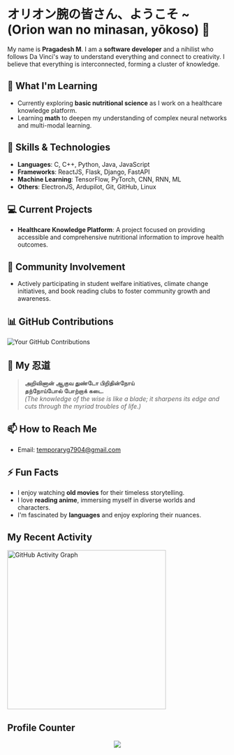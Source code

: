 # オリオン腕の皆さん、ようこそ ~ (Orion wan no minasan, yōkoso) 👋

My name is **Pragadesh M**. I am a **software developer** and a nihilist who follows Da Vinci's way to understand everything and connect to creativity. I believe that everything is interconnected, forming a cluster of knowledge.

## 🌱 What I'm Learning
- Currently exploring **basic nutritional science** as I work on a healthcare knowledge platform.
- Learning **math** to deepen my understanding of complex neural networks and multi-modal learning.

## 🚀 Skills & Technologies
- **Languages**: C, C++, Python, Java, JavaScript
- **Frameworks**: ReactJS, Flask, Django, FastAPI
- **Machine Learning**: TensorFlow, PyTorch, CNN, RNN, ML
- **Others**: ElectronJS, Ardupilot, Git, GitHub, Linux

## 💻 Current Projects
- **Healthcare Knowledge Platform**: A project focused on providing accessible and comprehensive nutritional information to improve health outcomes.

## 💬 Community Involvement
- Actively participating in student welfare initiatives, climate change initiatives, and book reading clubs to foster community growth and awareness.

## 📊 GitHub Contributions
![Your GitHub Contributions](https://github-readme-stats.vercel.app/api?username=Pragadesh-45&show_icons=true&hide_title=true&count_private=true&theme=radical)

## 📜 My 忍道
> **அறிவினான் ஆகுவ துண்டோ பிறிதின்நோய்**  
> **தந்நோய்போல் போற்றாக் கடை.**  
> *(The knowledge of the wise is like a blade; it sharpens its edge and cuts through the myriad troubles of life.)*

## 📫 How to Reach Me
- Email: [temporaryg7904@gmail.com](mailto:temporaryg7904@gmail.com)

## ⚡ Fun Facts
- I enjoy watching **old movies** for their timeless storytelling.
- I love **reading anime**, immersing myself in diverse worlds and characters.
- I'm fascinated by **languages** and enjoy exploring their nuances.

## My Recent Activity
<img src="https://github-readme-activity-graph.vercel.app/graph?username=Pragadesh-45&radius=16&theme=tokyo-night&area=true&order=5" height="363" alt="GitHub Activity Graph" />

## Profile Counter
<div align="center">
  <img src="https://profile-counter.glitch.me/Pragadesh-45/count.svg?" />
</div>
